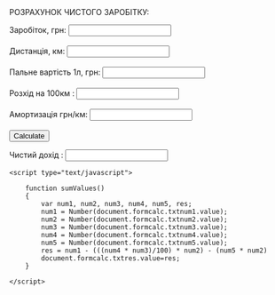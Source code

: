 <html>
<head>
	<meta charset="utf-8">
	<meta name="viewport" content="width=device-width, initial-scale=1">
	<title>Calculate Taxi</title>
</head>
<body>
	<form name="formcalc">
		РОЗРАХУНОК ЧИСТОГО ЗАРОБІТКУ:<p>
		Заробіток, грн: <input type="number" name = "txtnum1">
		<br><br>
		Дистанція, км: <input type="number" name="txtnum2" >
		<br><br>
		Пальне вартість 1л, грн: <input type="number" name="txtnum3" >
		<br><br>
		Розхід на 100км : <input type="number" name="txtnum4" >
		<br><br>
		Амортизація грн/км: <input type="number" name="txtnum5" >
		<br><br>
		<input type="button" value="Calculate" onclick="sumValues()">
		<p>
		Чистий дохід : <input type="number" name="txtres" readonly>

		
	<script type="text/javascript">
		
		function sumValues()
		{
			var num1, num2, num3, num4, num5, res;
			num1 = Number(document.formcalc.txtnum1.value);
			num2 = Number(document.formcalc.txtnum2.value);
			num3 = Number(document.formcalc.txtnum3.value);
			num4 = Number(document.formcalc.txtnum4.value);
			num5 = Number(document.formcalc.txtnum5.value);
			res = num1 - (((num4 * num3)/100) * num2) - (num5 * num2)
			document.formcalc.txtres.value=res;
		}

	</script>
